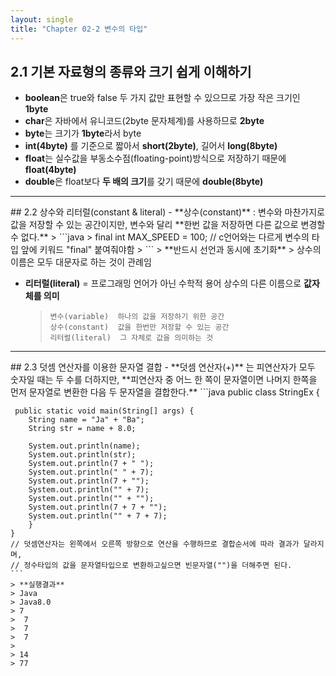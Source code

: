 ```yaml
---
layout: single
title: "Chapter 02-2 변수의 타입"
---
```


## 2.1 기본 자료형의 종류와 크기 쉽게 이해하기
 - **boolean**은 true와 false 두 가지 값만 표현할 수 있으므로 가장 작은 크기인 **1byte**
 - **char**은 자바에서 유니코드(2byte 문자체계)를 사용하므로 **2byte**
 - **byte**는 크기가 **1byte**라서 byte
 - **int(4byte)** 를 기준으로 짧아서 **short(2byte)**, 길어서 **long(8byte)**
 - **float**는 실수값을 부동소수점(floating-point)방식으로 저장하기 때문에  **float(4byte)**
 - **double**은 float보다 **두 배의 크기**를 갖기 때문에 **double(8byte)**
 <hr/>
## 2.2 상수와 리터럴(constant & literal)
- **상수(constant)** : 변수와 마찬가지로 값을 저장할 수 있는 공간이지만, 변수와 달리 **한번 값을 저장하면 다른 값으로 변경할 수 없다.**
    > ```java 
    > final int MAX_SPEED = 100; // c언어와는 다르게 변수의 타입 앞에 키워드 "final" 붙여줘야함
    > ```  
    > **반드시 선언과 동시에 초기화**  
    > 상수의 이름은 모두 대문자로 하는 것이 관례임

- **리터럴(literal)** = 프로그래밍 언어가 아닌 수학적 용어 상수의 다른 이름으로 **값자체를 의미**
    > ```
    > 변수(variable)  하나의 값을 저장하기 위한 공간
    > 상수(constant)  값을 한번만 저장할 수 있는 공간
    > 리터럴(literal)  그 자체로 값을 의미하는 것
    > ```
 <hr/>
## 2.3 덧셈 연산자를 이용한 문자열 결합
- **덧셈 연산자(+)** 는 피연산자가 모두 숫자일 때는 두 수를 더하지만, **피연산자 중 어느 한 쪽이 문자열이면 나머지 한쪽을 먼저 문자열로 변환한 다음 두 문자열을 결합한다.**
     ```java
     public class StringEx {
     
	 public static void main(String[] args) {
		String name = "Ja" + "Ba";
		String str = name + 8.0;
		
		System.out.println(name);
		System.out.println(str);
		System.out.println(7 + " ");
		System.out.println(" " + 7);
		System.out.println(7 + "");
		System.out.println("" + 7);
		System.out.println("" + "");
		System.out.println(7 + 7 + "");
		System.out.println("" + 7 + 7);
 	    }
    }
    // 덧셈연산자는 왼쪽에서 오른쪽 방향으로 연산을 수행하므로 결합순서에 따라 결과가 달라지며, 
    // 정수타입의 값을 문자열타입으로 변환하고싶으면 빈문자열("")을 더해주면 된다.
    ```
    > **실행결과**  
    > Java  
    > Java8.0   
    > 7  
    >  7  
    >  7  
    >  7  
    >    
    > 14  
    > 77  
